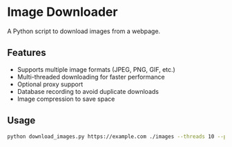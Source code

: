 # Image Downloader

A Python script to download images from a webpage.

## Features
- Supports multiple image formats (JPEG, PNG, GIF, etc.)
- Multi-threaded downloading for faster performance
- Optional proxy support
- Database recording to avoid duplicate downloads
- Image compression to save space

## Usage
```bash
python download_images.py https://example.com ./images --threads 10 --proxy http://user:password@host:port --user-agent "Mozilla/5.0" --config config.json --db images.db
